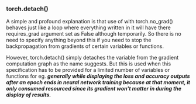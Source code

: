 ### torch.detach()

A simple and profound explanation is that use of with torch.no_grad() behaves just like a loop where everything written in it will have there requires_grad argument set as False although temporarily. So there is no need to specify anything beyond this if you need to stop the backpropagation from gradients of certain variables or functions.

However, torch.detach() simply detaches the variable from the gradient computation graph as the name suggests. But this is used when this specification has to be provided for a limited number of variables or functions for eg. ***generally while displaying the loss and accuracy outputs after an epoch ends in neural network training because at that moment, it only consumed resourced since its gradient won't matter in during the display of results.***
